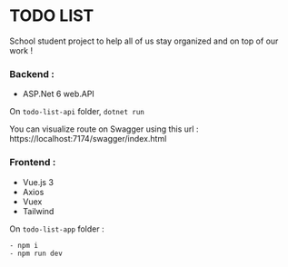 # TODO LIST

School student project to help all of us stay organized and on top of our work !

### Backend :

- ASP.Net 6 web.API

On `todo-list-api` folder, `dotnet run`

You can visualize route on Swagger using this url :
https://localhost:7174/swagger/index.html

### Frontend :

- Vue.js 3
- Axios
- Vuex
- Tailwind

On `todo-list-app` folder :

```
- npm i
- npm run dev
```

